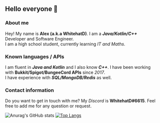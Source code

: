 ## Hello everyone 👋


### About me
Hey! My name is **Alex (a.k.a WhitehatD)**. I am a ***Java/Kotlin/C++*** Developer and Software Engineer. \
I am a high school student, currently learning *IT and Maths*.


### Known languages / APIs
I am fluent in ***Java and Kotlin*** and I also know ***C++***. I have been working with **Bukkit/Spigot/BungeeCord APIs** since *2017*.\
I have experience with ***SQL/MongoDB/Redis*** as well.

### Contact information
Do you want to get in touch with me? My *Discord* is **WhitehatD#6615**. Feel free to add me for any question or request.

![Anurag's GitHub stats](https://github-readme-stats.vercel.app/api?username=whitehatd&count_private=true&show_icons=true&theme=react)
[![Top Langs](https://github-readme-stats.vercel.app/api/top-langs/?username=whitehatd&count_private=true&show_icons=true&theme=react)](https://github.com/anuraghazra/github-readme-stats)

